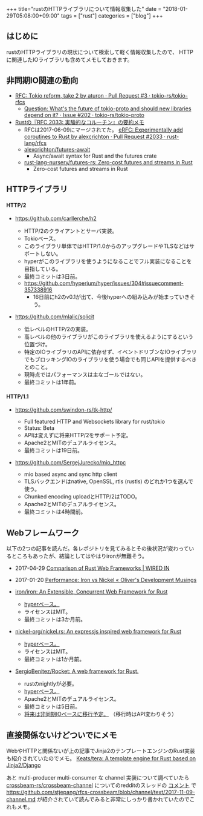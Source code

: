 +++
title="rustのHTTPライブラリについて情報収集した"
date = "2018-01-29T05:08:00+09:00"
tags = ["rust"]
categories = ["blog"]
+++


## はじめに

rustのHTTPライブラリの現状について検索して軽く情報収集したので、
HTTPに関連したIOライブラリも含めてメモしておきます。

## 非同期IO関連の動向

* [RFC: Tokio reform, take 2 by aturon · Pull Request #3 · tokio-rs/tokio-rfcs](https://github.com/tokio-rs/tokio-rfcs/pull/3)
    * [Question: What's the future of tokio-proto and should new libraries depend on it? · Issue #202 · tokio-rs/tokio-proto](https://github.com/tokio-rs/tokio-proto/issues/202)
* [Rustの『RFC 2033: 実験的なコルーチン』の要約メモ](https://gist.github.com/sile/87f0732236e2ebc6d108ac95a2d444c6)
    * RFCは2017-06-09にマージされてた。 [eRFC: Experimentally add coroutines to Rust by alexcrichton · Pull Request #2033 · rust-lang/rfcs](https://github.com/rust-lang/rfcs/pull/2033#issuecomment-309603972)
    * [alexcrichton/futures-await](https://github.com/alexcrichton/futures-await)
        * Async/await syntax for Rust and the futures crate
    * [rust-lang-nursery/futures-rs: Zero-cost futures and streams in Rust](https://github.com/rust-lang-nursery/futures-rs)
        * Zero-cost futures and streams in Rust

## HTTPライブラリ

#### HTTP/2

* https://github.com/carllerche/h2
    * HTTP/2のクライアントとサーバ実装。
    * Tokioベース。
    * このライブラリ単体ではHTTP/1.0からのアップグレードやTLSなどはサポートしない。
    * hyperがこのライブラリを使うようになることでフル実装になることを目指している。
    * 最終コミットは3日前。
    * https://github.com/hyperium/hyper/issues/304#issuecomment-357338916
        * 16日前にh2のv0.1が出て、今後hyperへの組み込みが始まっていきそう。

* https://github.com/mlalic/solicit
    * 低レベルのHTTP/2の実装。
    * 高レベルの他のライブラリがこのライブラリを使えるようにするという位置づけ。
    * 特定のIOライブラリのAPIに依存せず、イベントドリブンなIOライブラリでもブロッキングIOのライブラリを使う場合でも同じAPIを提供するべきとのこと。
    * 現時点ではパフォーマンスは主なゴールではない。
    * 最終コミットは1年前。

#### HTTP/1.1

* https://github.com/swindon-rs/tk-http/
    * Full featured HTTP and Websockets library for rust/tokio
    * Status: Beta
    * APIは変えずに将来HTTP/2をサポート予定。
    * Apache2とMITのデュアルライセンス。
    * 最終コミットは19日前。

* https://github.com/SergejJurecko/mio_httpc
    * mio based async and sync http client
    * TLSバックエンドはnative, OpenSSL, rtls (rustls) のどれか1つを選んで使う。
    * Chunked encoding uploadとHTTP/2はTODO。
    * Apache2とMITのデュアルライセンス。
    * 最終コミットは4時間前。

## Webフレームワーク

以下の2つの記事を読んだ。各レポジトリを見てみるとその後状況が変わっているところもあったが、結論としてはやはりironが無難そう。

* 2017-04-29 [Comparison of Rust Web Frameworks | WIRED IN](https://mayoyamasaki.github.io/post/comparison-of-rust-web-frameworks/#fn:2)
* 2017-01-20 [Performance: Iron vs Nickel « Oliver's Development Musings](https://ojensen5115.github.io/rust/performance-nickel-vs-iron)


* [iron/iron: An Extensible, Concurrent Web Framework for Rust](https://github.com/iron/iron)
    * [hyperベース。](https://github.com/iron/iron/blob/4c0b68d367597c67ef4879c9b80dcd159508b0e3/Cargo.toml#L33)
    * ライセンスはMIT。
    * 最終コミットは3か月前。

* [nickel-org/nickel.rs: An expressjs inspired web framework for Rust](https://github.com/nickel-org/nickel.rs)
    * [hyperベース。](https://github.com/nickel-org/nickel.rs/blob/fd33495934c3f8b85de36823fee5f39c0a748f1f/Cargo.toml#L32-L34)
    * ライセンスはMIT。
    * 最終コミットは1か月前。

* [SergioBenitez/Rocket: A web framework for Rust.](https://github.com/SergioBenitez/Rocket)
    * rustのnightlyが必要。
    * [hyperベース。](https://github.com/SergioBenitez/Rocket/blob/f2331a831ababc485269178588804cd49e235db0/lib/Cargo.toml#L34)
    * Apache2とMITのデュアルライセンス。
    * 最終コミットは5日前。
    * [将来は非同期IOベースに移行予定。](https://github.com/SergioBenitez/Rocket/issues/17) （移行時はAPI変わりそう）

## 直接関係ないけどついでにメモ

WebやHTTPと関係ないが上の記事でJinja2のテンプレートエンジンのRust実装も紹介されていたのでメモ。
[Keats/tera: A template engine for Rust based on Jinja2/Django](https://github.com/Keats/tera)

あと multi-producer multi-consumer な channel 実装について調べていたら 
[crossbeam-rs/crossbeam-channel](https://github.com/crossbeam-rs/crossbeam-channel)
についてのredditのスレッドの [コメント](https://www.reddit.com/r/rust/comments/7bszr4/crossbeam_rfcs_introduce_crossbeamchannel/dpl6fv1/) で
https://github.com/stjepang/rfcs-crossbeam/blob/channel/text/2017-11-09-channel.md が紹介されていて読んでみると非常にしっかり書かれていたのでこれもメモ。
